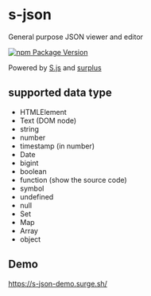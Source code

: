 # s-json
General purpose JSON viewer and editor

[![npm Package Version](https://img.shields.io/npm/v/@beenotung/s-json.svg?maxAge=2592000)](https://www.npmjs.com/package/@beenotung/s-json)

Powered by
[S.js](https://github.com/adamhaile/S)
and
[surplus](https://github.com/adamhaile/surplus)

## supported data type
  + HTMLElement
  + Text (DOM node)
  + string
  + number
  + timestamp (in number)
  + Date
  + bigint
  + boolean
  + function (show the source code)
  + symbol
  + undefined
  + null
  + Set
  + Map
  + Array
  + object

## Demo
https://s-json-demo.surge.sh/
